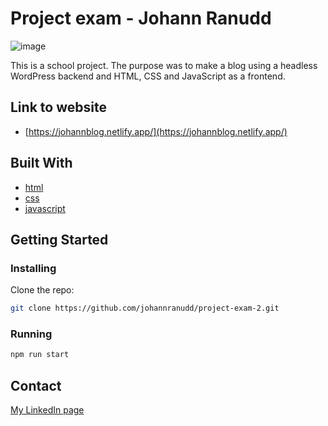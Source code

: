 # Project exam - Johann Ranudd

![image](https://johannranudd.netlify.app/images/blog.png)

This is a school project. The purpose was to make a blog using a headless
WordPress backend and HTML, CSS and JavaScript as a frontend.

## Link to website

- [https://johannblog.netlify.app/](https://johannblog.netlify.app/)

## Built With

- [html](https://html.com/)
- [css](https://developer.mozilla.org/en-US/docs/Web/CSS)
- [javascript](https://www.javascript.com/)

## Getting Started

### Installing

Clone the repo:

```bash
git clone https://github.com/johannranudd/project-exam-2.git
```

### Running

```bash
npm run start
```

## Contact

[My LinkedIn page](https://www.linkedin.com/in/johann-ranudd/)
